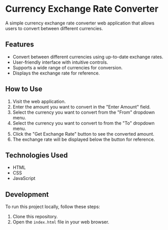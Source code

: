 # Currency Exchange Rate Converter



A simple currency exchange rate converter web application that allows users to convert between different currencies.

## Features

- Convert between different currencies using up-to-date exchange rates.
- User-friendly interface with intuitive controls.
- Supports a wide range of currencies for conversion.
- Displays the exchange rate for reference.

## How to Use

1. Visit the web application.
2. Enter the amount you want to convert in the "Enter Amount" field.
3. Select the currency you want to convert from the "From" dropdown menu.
4. Select the currency you want to convert to from the "To" dropdown menu.
5. Click the "Get Exchange Rate" button to see the converted amount.
6. The exchange rate will be displayed below the button for reference.

## Technologies Used

- HTML
- CSS
- JavaScript

## Development

To run this project locally, follow these steps:

1. Clone this repository.
2. Open the `index.html` file in your web browser.


